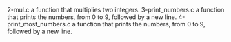 2-mul.c a function that multiplies two integers.
 3-print_numbers.c
 a function that prints the numbers, from 0 to 9, followed by a new line.
4-print_most_numbers.c a function that prints the numbers, from 0 to 9, followed by a new line.
